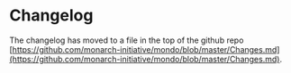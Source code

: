 # Changelog

The changelog has moved to a file in the top of the github repo
[https://github.com/monarch-initiative/mondo/blob/master/Changes.md](https://github.com/monarch-initiative/mondo/blob/master/Changes.md).




